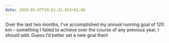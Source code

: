 ```yaml
---
date: 2020-05-07T19:51:31.653+01:00
---
```

Over the last two months, I’ve accomplished my *annual* running goal of 120 km – something I failed to achieve over the course of any previous year, I should add. Guess I’d better set a new goal then!
